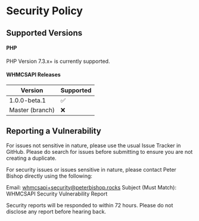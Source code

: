 # Security Policy

## Supported Versions

#### PHP
PHP Version 7.3.x+ is currently supported.

#### WHMCSAPI Releases
| Version         | Supported          |
| --------------- | ------------------ |
| 1.0.0-beta.1    | :white_check_mark: |
| Master (branch) | :x:                |

## Reporting a Vulnerability

For issues not sensitive in nature, please use the usual Issue Tracker in GitHub.
Please do search for issues before submitting to ensure you are not creating a duplicate.

For security issues or issues sensitive in nature, please contact Peter Bishop directly using the following: 

Email: whmcsapi+security@peterbishop.rocks
Subject (Must Match): WHMCSAPI Security Vulnerability Report

Security reports will be responded to within 72 hours. Please do not disclose any report before hearing back.
